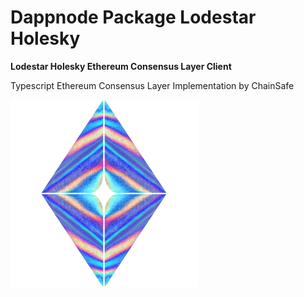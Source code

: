 # Dappnode Package Lodestar Holesky

**Lodestar Holesky Ethereum Consensus Layer Client**

Typescript Ethereum Consensus Layer Implementation by ChainSafe

![avatar](lodestar-avatar.png)
